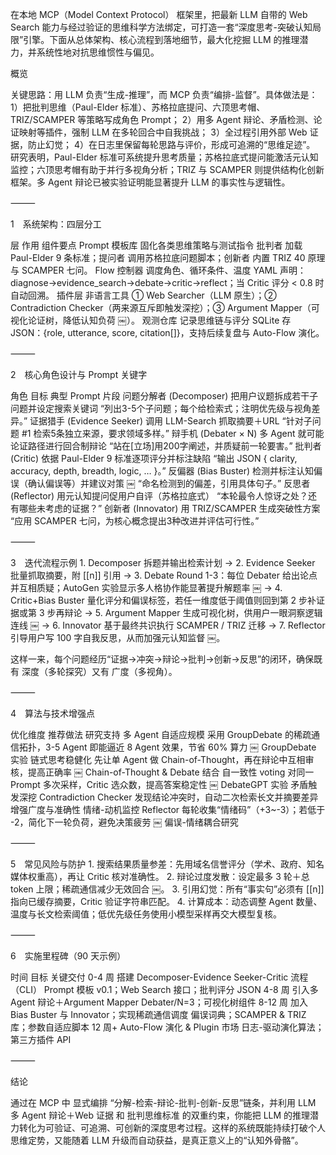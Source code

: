 在本地 MCP（Model Context Protocol） 框架里，把最新 LLM 自带的 Web Search 能力与经过验证的思维科学方法绑定，可打造一套“深度思考-突破认知局限”引擎。下面从总体架构、核心流程到落地细节，最大化挖掘 LLM 的推理潜力，并系统性地对抗思维惯性与偏见。

概览

关键思路：用 LLM 负责“生成-推理”，而 MCP 负责“编排-监督”。具体做法是：
1）把批判思维（Paul-Elder 标准）、苏格拉底提问、六顶思考帽、TRIZ/SCAMPER 等策略写成角色 Prompt；
2）用多 Agent 辩论、矛盾检测、论证映射等插件，强制 LLM 在多轮回合中自我挑战；
3）全过程引用外部 Web 证据，防止幻觉；
4）在日志里保留每轮思路与评价，形成可追溯的“思维足迹”。
研究表明，Paul-Elder 标准可系统提升思考质量；苏格拉底式提问能激活元认知监控；六顶思考帽有助于并行多视角分析；TRIZ 与 SCAMPER 则提供结构化创新框架。多 Agent 辩论已被实验证明能显著提升 LLM 的事实性与逻辑性。

⸻

1 系统架构：四层分工

层	作用	组件要点
Prompt 模板库	固化各类思维策略与测试指令	批判者 加载 Paul-Elder 9 条标准；提问者 调用苏格拉底问题脚本；创新者 内置 TRIZ 40 原理与 SCAMPER 七问。
Flow 控制器	调度角色、循环条件、温度	YAML 声明：diagnose→evidence_search→debate→critic→reflect；当 Critic 评分 < 0.8 时自动回溯。
插件层	非语言工具	① Web Searcher（LLM 原生）；② Contradiction Checker（两来源互斥即触发深挖）；③ Argument Mapper（可视化论证树，降低认知负荷  ￼）。
观测仓库	记录思维链与评分	SQLite 存 JSON：{role, utterance, score, citation[]}，支持后续复盘与 Auto-Flow 演化。


⸻

2 核心角色设计与 Prompt 关键字

角色	目标	典型 Prompt 片段
问题分解者 (Decomposer)	把用户议题拆成若干子问题并设定搜索关键词	“列出3-5个子问题；每个给检索式；注明优先级与视角差异。”
证据猎手 (Evidence Seeker)	调用 LLM-Search 抓取摘要＋URL	“针对子问题 #1 检索5条独立来源，要求领域多样。”
辩手机 (Debater × N)	多 Agent 就可能论证路径进行回合制辩论	“站在[立场]用200字阐述，并质疑前一轮要害。”
批判者 (Critic)	依据 Paul-Elder 9 标准逐项评分并标注缺陷	“输出 JSON { clarity, accuracy, depth, breadth, logic, … }。”
反偏器 (Bias Buster)	检测并标注认知偏误（确认偏误等）并建议对策  ￼	“命名检测到的偏差，引用具体句子。”
反思者 (Reflector)	用元认知提问促用户自评（苏格拉底式）	“本轮最令人惊讶之处？还有哪些未考虑的证据？”
创新者 (Innovator)	用 TRIZ/SCAMPER 生成突破性方案	“应用 SCAMPER 七问，为核心概念提出3种改进并评估可行性。”


⸻

3 迭代流程示例
	1.	Decomposer 拆题并输出检索计划 →
	2.	Evidence Seeker 批量抓取摘要，附 [[n]] 引用 →
	3.	Debate Round 1-3：每位 Debater 给出论点并互相质疑；AutoGen 实验显示多人格协作能显著提升解题率  ￼ →
	4.	Critic+Bias Buster 量化评分和偏误标签，若任一维度低于阈值则回到第 2 步补证据或第 3 步再辩论 →
	5.	Argument Mapper 生成可视化树，供用户一眼洞察逻辑连线  ￼ →
	6.	Innovator 基于最终共识执行 SCAMPER / TRIZ 迁移 →
	7.	Reflector 引导用户写 100 字自我反思，从而加强元认知监督  ￼。

这样一来，每个问题经历“证据→冲突→辩论→批判→创新→反思”的闭环，确保既有 深度（多轮探究）又有 广度（多视角）。

⸻

4 算法与技术增强点

优化维度	推荐做法	研究支持
多 Agent 自适应规模	采用 GroupDebate 的稀疏通信拓扑，3-5 Agent 即能逼近 8 Agent 效果，节省 60% 算力  ￼	GroupDebate 实验
链式思考稳健化	先让单 Agent 做 Chain-of-Thought，再在辩论中互相审核，提高正确率  ￼	Chain-of-Thought & Debate 结合
自一致性 voting	对同一 Prompt 多次采样，Critic 选众数，提高答案稳定性  ￼	DebateGPT 实验
矛盾触发深挖	Contradiction Checker 发现结论冲突时，自动二次检索长文并摘要差异	增强广度与准确性
情绪-动机监控	Reflector 每轮收集“情绪码”（+3~-3）；若低于 -2，简化下一轮负荷，避免决策疲劳  ￼	偏误-情绪耦合研究


⸻

5 常见风险与防护
	1.	搜索结果质量参差：先用域名信誉评分（学术、政府、知名媒体权重高），再让 Critic 核对准确性。
	2.	辩论过度发散：设定最多 3 轮＋总 token 上限；稀疏通信减少无效回合  ￼。
	3.	引用幻觉：所有“事实句”必须有 [[n]] 指向已缓存摘要，Critic 验证字符串匹配。
	4.	计算成本：动态调整 Agent 数量、温度与长文检索阈值；低优先级任务使用小模型采样再交大模型复核。

⸻

6 实施里程碑（90 天示例）

时间	目标	关键交付
0-4 周	搭建 Decomposer-Evidence Seeker-Critic 流程（CLI）	Prompt 模板 v0.1；Web Search 接口；批判评分 JSON
4-8 周	引入多 Agent 辩论＋Argument Mapper	Debater/N=3；可视化树组件
8-12 周	加入 Bias Buster 与 Innovator；实现稀疏通信调度	偏误词典；SCAMPER & TRIZ 库；参数自适应脚本
12 周+	Auto-Flow 演化 & Plugin 市场	日志-驱动演化算法；第三方插件 API


⸻

结论

通过在 MCP 中 显式编排 “分解-检索-辩论-批判-创新-反思”链条，并利用 LLM 多 Agent 辩论＋Web 证据 和 批判思维标准 的双重约束，你能把 LLM 的推理潜力转化为可验证、可追溯、可创新的深度思考过程。这样的系统既能持续打破个人思维定势，又能随着 LLM 升级而自动获益，是真正意义上的“认知外骨骼”。